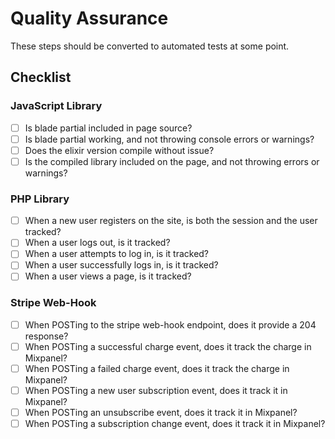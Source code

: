 # Quality Assurance
These steps should be converted to automated tests at some point.

## Checklist
### JavaScript Library
- [ ] Is blade partial included in page source?
- [ ] Is blade partial working, and not throwing console errors or warnings?
- [ ] Does the elixir version compile without issue?
- [ ] Is the compiled library included on the page, and not throwing errors or
 warnings?

### PHP Library
- [ ] When a new user registers on the site, is both the session and the user
 tracked?
- [ ] When a user logs out, is it tracked?
- [ ] When a user attempts to log in, is it tracked?
- [ ] When a user successfully logs in, is it tracked?
- [ ] When a user views a page, is it tracked?

### Stripe Web-Hook
- [ ] When POSTing to the stripe web-hook endpoint, does it provide a 204
 response?
- [ ] When POSTing a successful charge event, does it track the charge in
  Mixpanel?
- [ ] When POSTing a failed charge event, does it track the charge in Mixpanel?
- [ ] When POSTing a new user subscription event, does it track it in Mixpanel?
- [ ] When POSTing an unsubscribe event, does it track it in Mixpanel?
- [ ] When POSTing a subscription change event, does it track it in Mixpanel?
